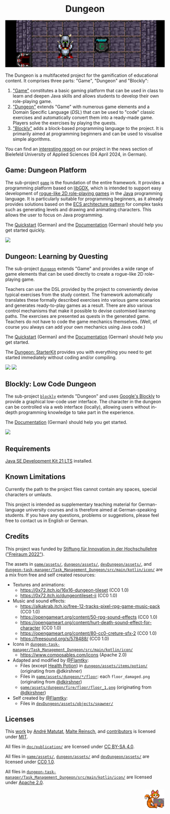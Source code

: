 
<!-- pandoc -s -f markdown -t markdown --columns=94 --reference-links=true README.md -->

<h1 align="center">Dungeon</h1>
<p align="center"><img src="https://github.com/Dungeon-CampusMinden/Dungeon/blob/master/doc/img/banner.png?raw=true" alt="Banner"></p>

The Dungeon is a multifaceted project for the gamification of educational content. It
comprises three parts: "Game", "Dungeon" and "Blockly":

1.  ["Game"] constitutes a basic gaming platform that can be used in class to learn and deepen
    Java skills and allows students to develop their own role-playing game.
2.  ["Dungeon"] extends "Game" with numerous game elements and a Domain Specific Language
    (*DSL*) that can be used to "code" classic exercises and automatically convert them into a
    ready-made game. Players solve the exercises by playing the quests.
3.  ["Blockly"] adds a block-based programming language to the project. It is primarily aimed
    at programming beginners and can be used to visualise simple algorithms.

You can find an [interesting report] on our project in the news section of Bielefeld
University of Applied Sciences (04 April 2024, in German).

## Game: Dungeon Platform

The sub-project [`game`] is the foundation of the entire framework. It provides a programming
platform based on [libGDX], which is intended to support easy development of [rogue-like 2D
role-playing games] in the [Java] programming language. It is particularly suitable for
programming beginners, as it already provides solutions based on the [ECS architecture
pattern] for complex tasks such as generating levels and drawing and animating characters.
This allows the user to focus on Java programming.

The [Quickstart] (German) and the [Documentation] (German) should help you get started
quickly.

![][1]

## Dungeon: Learning by Questing

The sub-project [`dungeon`] extends "Game" and provides a wide range of game elements that can
be used directly to create a rogue-like 2D role-playing game.

Teachers can use the DSL provided by the project to conveniently devise typical exercises from
the study context. The framework automatically translates these formally described exercises
into various game scenarios and generates ready-to-play games as a result. There are also
various control mechanisms that make it possible to devise customised learning paths. The
exercises are presented as quests in the generated game. Teachers do not have to code the game
mechanics themselves. (Well, of course you always can add your own mechanics using Java code.)

The [Quickstart][2] (German) and the [Documentation][3] (German) should help you get started.

The [Dungeon: StarterKit] provides you with everything you need to get started immediately
without coding and/or compiling.

![][4] ![][5]

## Blockly: Low Code Dungeon

The sub-project [`blockly`] extends "Dungeon" and uses [Google's Blockly] to provide a
graphical low-code user interface. The character in the dungeon can be controlled via a web
interface (locally), allowing users without in-depth programming knowledge to take part in the
experience.

The [Documentation][6] (German) should help you get started.

![][7]

## Requirements

[Java SE Development Kit 21 LTS] installed.

## Known Limitations

Currently the path to the project files cannot contain any spaces, special characters or
umlauts.

This project is intended as supplementary teaching material for German-language university
courses and is therefore aimed at German-speaking students. If you have any questions,
problems or suggestions, please feel free to contact us in English or German.

## Credits

This project was funded by [Stiftung für Innovation in der Hochschullehre] (["Freiraum
2022"]).

The assets in [`game/assets/`], [`dungeon/assets/`], [`devDungeon/assets/`], and
[`dungeon-task-manager/Task_Management_Dungeon/src/main/kotlin/icon/`] are a mix from free and
self created resources:

-   Textures and animations:
    -   https://0x72.itch.io/16x16-dungeon-tileset (CC0 1.0)
    -   https://0x72.itch.io/dungeontileset-ii (CC0 1.0)
-   Music and sound effects:
    -   https://alkakrab.itch.io/free-12-tracks-pixel-rpg-game-music-pack (CC0 1.0)
    -   https://opengameart.org/content/50-rpg-sound-effects (CC0 1.0)
    -   https://opengameart.org/content/hurt-death-sound-effect-for-character (CC0 1.0)
    -   https://opengameart.org/content/80-cc0-creture-sfx-2 (CC0 1.0)
    -   https://freesound.org/s/578488/ (CC0 1.0)
-   Icons in [`dungeon-task-manager/Task_Management_Dungeon/src/main/kotlin/icon/`]
    -   https://www.composables.com/icons (Apache 2.0)
-   Adapted and modified by [\@Flamtky][]:
    -   Files (except [Health Potion]) in [`dungeon/assets/items/potion/`] (originating from
        @dkirshner)
    -   Files in [`game/assets/dungeon/*/floor`][]: each `floor_damaged.png` (originating from
        [\@dkirshner])
    -   [`game/assets/dungeon/fire/floor/floor_1.png`] (originating from [\@dkirshner])
-   Self created by [\@Flamtky][]:
    -   Files in [`devDungeon/assets/objects/spawner/`]

## Licenses

This [work] by [André Matutat], [Malte Reinsch], and [contributors] is licensed under [MIT].

All files in [`doc/publication/`] are licensed under [CC BY-SA 4.0].

All files in [`game/assets/`], [`dungeon/assets/`] and [`devDungeon/assets/`] are licensed
under [CC0 1.0].

All files in [`dungeon-task-manager/Task_Management_Dungeon/src/main/kotlin/icon/`] are
licensed under [Apache 2.0].

<p align="right"><img src="https://github.com/Dungeon-CampusMinden/Dungeon/blob/master/doc/img/logo/cat_logo_64x64.png?raw=true" alt="Banner"></p>

  ["Game"]: #game-dungeon-platform
  ["Dungeon"]: #dungeon-learning-by-questing
  ["Blockly"]: #blockly-low-code-dungeon
  [interesting report]: https://www.hsbi.de/presse/pressemitteilungen/informatik-studierende-am-campus-minden-entwickeln-2d-rollenspiel-zum-lehren-und-lernen
  [`game`]: game
  [libGDX]: https://github.com/libgdx/libgdx
  [rogue-like 2D role-playing games]: https://en.wikipedia.org/wiki/Roguelike
  [Java]: https://jdk.java.net/
  [ECS architecture pattern]: https://en.wikipedia.org/wiki/Entity_component_system
  [Quickstart]: game/doc/quickstart.md
  [Documentation]: game/doc/
  [1]: game/doc/img/monster.gif
  [`dungeon`]: dungeon
  [2]: dungeon/doc/quickstart.md
  [3]: dungeon/doc/
  [Dungeon: StarterKit]: https://github.com/Dungeon-CampusMinden/Dungeon-StarterKit
  [4]: dungeon/doc/dsl/img/quickstart_select_config_level.png
  [5]: dungeon/doc/dsl/img/quickstart_answer_menu.png
  [`blockly`]: blockly
  [Google's Blockly]: https://github.com/google/blockly
  [6]: blockly/doc/
  [7]: blockly/doc/img/examples/komplexes_beispiel.png
  [Java SE Development Kit 21 LTS]: https://jdk.java.net/21/
  [Stiftung für Innovation in der Hochschullehre]: https://stiftung-hochschullehre.de
  ["Freiraum 2022"]: https://stiftung-hochschullehre.de/foerderung/freiraum2022/
  [`game/assets/`]: game/assets/
  [`dungeon/assets/`]: dungeon/assets/
  [`devDungeon/assets/`]: devDungeon/assets/
  [`dungeon-task-manager/Task_Management_Dungeon/src/main/kotlin/icon/`]: dungeon-task-manager/Task_Management_Dungeon/src/main/kotlin/icon/
  [\@Flamtky]: https://github.com/Flamtky
  [Health Potion]: dungeon/assets/items/potion/health_potion.png
  [`dungeon/assets/items/potion/`]: dungeon/assets/items/potion/
  [`game/assets/dungeon/*/floor`]: game/assets/dungeon/
  [\@dkirshner]: https://github.com/dkirshner
  [`game/assets/dungeon/fire/floor/floor_1.png`]: game/assets/dungeon/fire/floor/floor_1.png
  [`devDungeon/assets/objects/spawner/`]: devDungeon/assets/objects/spawner/
  [work]: https://github.com/Dungeon-CampusMinden/Dungeon
  [André Matutat]: https://github.com/AMatutat
  [Malte Reinsch]: https://github.com/malt-r
  [contributors]: https://github.com/Dungeon-CampusMinden/Dungeon/graphs/contributors
  [MIT]: LICENSE.md
  [`doc/publication/`]: doc/publication/
  [CC BY-SA 4.0]: LICENSE-PAPER.md
  [CC0 1.0]: LICENSE-ASSETS.md
  [Apache 2.0]: LICENSE-ICONS.md
